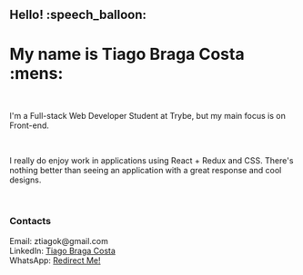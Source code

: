 <h2> Hello! :speech_balloon: </h2>
<h1> My name is Tiago Braga Costa :mens: </h1>

<br>

<p> 
  I'm a Full-stack Web Developer Student at Trybe, but my main focus is on Front-end.
</p>

<br>

<p>
  I really do enjoy work in applications using React + Redux and CSS. There's nothing better than
  seeing an application with a great response and cool designs.
</p>

<br>

<h3> Contacts </h3>
<span> Email: ztiagok@gmail.com <span>
  <br>
<span> LinkedIn: <a href="https://www.linkedin.com/in/ztiagok/"> Tiago Braga Costa </a> </span>
  <br>
<span> WhatsApp: <a href="https://wa.me/5524988116847"> Redirect Me! </a> </span>
